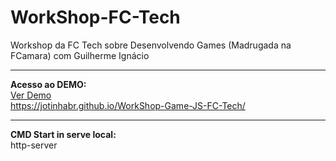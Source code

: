 # WorkShop-FC-Tech
Workshop da FC Tech sobre Desenvolvendo Games (Madrugada na FCamara) com Guilherme Ignácio
<hr>
<b>Acesso ao DEMO:</b>
<br>
<a href="https://jotinhabr.github.io/WorkShop-Game-JS-FC-Tech/" target="_blank">Ver Demo</a><br>
<a href="https://jotinhabr.github.io/WorkShop-Game-JS-FC-Tech/" target="_blank">https://jotinhabr.github.io/WorkShop-Game-JS-FC-Tech/</a>
<hr>
<b>CMD Start in serve local:</b>
<br>
 http-server

